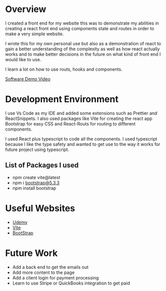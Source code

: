 # Overview

I created a front end for my website this was to demonstrate my abilities in creating a react front end using components state and routes in order to make a very simple website.

I wrote this for my own personal use but also as a demonstration of react to gain a better understanding of the complexity as well as how react actually works and to make better decisions in the future on what kind of front end I would like to use.

I learn a lot on how to use routs, hooks and components.

[Software Demo Video](https://youtu.be/zKhJ4KblIgk)

# Development Environment

I use Vs Code as my IDE and added some extensions such as Prettier and ReactSnippets. I also used packages like Vite for creating the react app Bootstrap for easy CSS and React-Routs for routing to different components.

I used React plus typescript to code all the components. I used typescript because I like the type safety and wanted to get use to the way it works for future project using typescript.

## List of Packages I used

- npm create vite@latest
- npm i bootstrap@5.3.3
- npm install bootstrap

# Useful Websites

- [Udemy](https://www.udemy.com/course/the-complete-react-fullstack-course/learn/lecture/40597116#overview)
- [Vite](https://vitejs.dev/guide/)
- [BootStrap](https://getbootstrap.com/)

# Future Work

- Add a back end to get the emails out
- Add more content to the page
- Add a client login for payment processing
- Learn to use Stripe or QuickBooks integration to get paid
